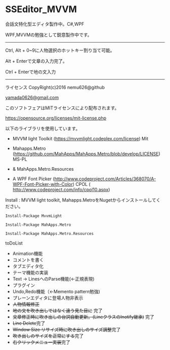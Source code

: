 # SSEditor_MVVM

会話文特化型エディタ製作中。C#,WPF


WPF,MVVMの勉強として鋭意製作中です。

----
Ctrl, Alt + 0~9に人物選択のホットキー割り当て可能。

Alt + Enterで文章の入力完了。

Ctrl + Enterで地の文入力

----
ライセンス
CopyRight(c)2016 nemu626@github

yamada0626@gmail.com

このソフトフェアはMITライセンスにより配布されます。

https://opensource.org/licenses/mit-license.php

以下のライブラリを使用しています。

+ MVVM light Toolkit (https://mvvmlight.codeplex.com/license) Mit
+ Mahapps.Metro (https://github.com/MahApps/MahApps.Metro/blob/develop/LICENSE) MS-PL 
+ & MahApps.Metro.Resources

+ A WPF Font Picker (http://www.codeproject.com/Articles/368070/A-WPF-Font-Picker-with-Color) CPOL
  ( http://www.codeproject.com/info/cpol10.aspx)

Install : MVVM light toolkit, Mahapps.MetroをNugetからインストールしてください。

	Install-Package MvvmLight
	
	Install-Package MahApps.Metro
	
	Install-Package MahApps.Metro.Resources





toDoList

+ Animation機能
+ コメントを書く
+ タブエディタ化
+ テーマ機能の実装
+ Text -> LinesへのParse機能(←正規表現)
+ プラグイン
+ Undo,Redo機能（←Memento pattern勉強)
+ プレーンエディタに登場人物非表示
+ ~~人物情報修正~~
+ ~~地の文を吹き出しではなく違う見た目に~~ 完了
+ ~~文章修正時に吹き出しの台詞自動更新。(LineクラスのInotify継承)~~ 完了
+ ~~Line Delete~~完了
+ ~~Window Size リサイズ時に吹き出しのサイズ調整~~完了
+ ~~吹き出しのサイズを正常にする~~完了
+ ~~右クリックメニュー実装~~完了
